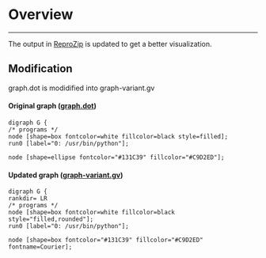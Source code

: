 
# Overview
-------- 
The output in [ReproZip](https://github.com/idaks/ligo/tree/master/reprozip "ReproZip") is updated to get a better visualization.

## Modification 

graph.dot is modidified into graph-variant.gv

#### Original graph ([graph.dot](https://github.com/idaks/ligo/blob/master/reprozip/graph.dot "graph.dot"))
    digraph G {
    /* programs */
    node [shape=box fontcolor=white fillcolor=black style=filled];
    run0 [label="0: /usr/bin/python"];

    node [shape=ellipse fontcolor="#131C39" fillcolor="#C9D2ED"];


####   Updated graph ([graph-variant.gv](https://github.com/idaks/ligo/blob/master/reprozip/graph-variant.gv "graph-variant.gv"))
    digraph G {
    rankdir= LR
    /* programs */
    node [shape=box fontcolor=white fillcolor=black style="filled,rounded"];
    run0 [label="0: /usr/bin/python"];

    node [shape=box fontcolor="#131C39" fillcolor="#C9D2ED" fontname=Courier];


 
